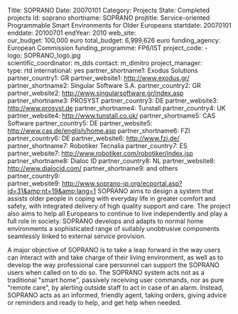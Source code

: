 Title: SOPRANO
Date:  20070101
Category: Projects
State: Completed projects
Id: soprano
shortname: SOPRANO
projtitle: Service-oriented Programmable Smart Environments for Older Europeans
startdate: 20070101
enddate: 20100701
endYear: 2010
web_site:  
our_budget: 100,000 euro
total_budget: 6,999,626 euro
funding_agency: European Commission
funding_programme: FP6/IST
project_code:  -  
logo: SOPRANO_logo.jpg  
scientific_coordinator: m_dds
contact: m_dimitro
project_manager:  
type: rtd
international: yes
partner_shortname1: Exodus Solutions
partner_country1: GR
partner_website1: http://www.exodus.gr/
partner_shortname2: Singular Software S.A.
partner_country2: GR
partner_website2: http://www.singularsoftware.gr/index.asp
partner_shortname3: PROSYST
partner_country3: DE
partner_website3: http://www.prosyst.de
partner_shortname4: Tunstall
partner_country4: UK
partner_website4: http://www.tunstall.co.uk/
partner_shortname5: CAS Software
partner_country5: DE
partner_website5: http://www.cas.de/english/home.asp
partner_shortname6: FZI
partner_country6: DE
partner_website6: http://www.fzi.de/
partner_shortname7: Robotiker Tecnalia
partner_country7: ES
partner_website7: http://www.robotiker.com/robotiker/index.jsp
partner_shortname8: Dialoc ID
partner_country8: NL
partner_website8: http://www.dialocid.com/
partner_shortname9: and others
partner_country9:  
partner_website9: http://www.soprano-ip.org/ecportal.asp?id=31&amp;nt=19&amp;lang=1
SOPRANO aims to design a system that assists older people in coping with everyday life in greater comfort and safety, with integrated delivery of high quality support and care. The project also aims to help all Europeans to continue to live independently and play a full role in society. SOPRANO develops and adapts to normal home environments a sophisticated range of suitably unobtrusive components seamlessly linked to external service provision.

A major objective of SOPRANO is to take a leap forward in the way users can interact with and take charge of their living environment, as well as to develop the way professional care personnel can support the SOPRANO users when called on to do so. The SOPRANO system acts not as a traditional "smart home", passively receiving user commands, nor as pure "remote care", by alerting outside staff to act in case of an alarm. Instead, SOPRANO acts as an informed, friendly agent, taking orders, giving advice or reminders and ready to help, and get help when needed.
